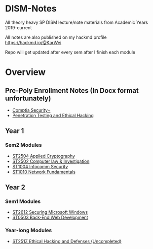 # DISM-Notes
All theory heavy SP DISM lecture/note materials from Academic Years 2019-current

All notes are also published on my hackmd profile
https://hackmd.io/@KarWei

Repo will get updated after every sem after I finish each module

# Overview
## Pre-Poly Enrollment Notes (In Docx format unfortunately)
- [Comptia Security+](ComptiaSecurity+)
- [Penetration Testing and Ethical Hacking](PenetrationTestingandEthicalHacking)

## Year 1
### Sem2 Modules
- [ST2504 Applied Cryptography](ACG)
- [ST2502 Computer law & Investigation](CLI)
- [ST1004 Infocomm Security](ISEC)
- [ST1010 Network Fundamentals](NETF)

## Year 2
### Sem1 Modules
- [ST2612 Securing Microsoft Windows](SMW)
- [ST0503 Back-End Web Development](BED)

### Year-long Modules
- [ST251Z Ethical Hacking and Defenses (Uncompleted)](EHD)